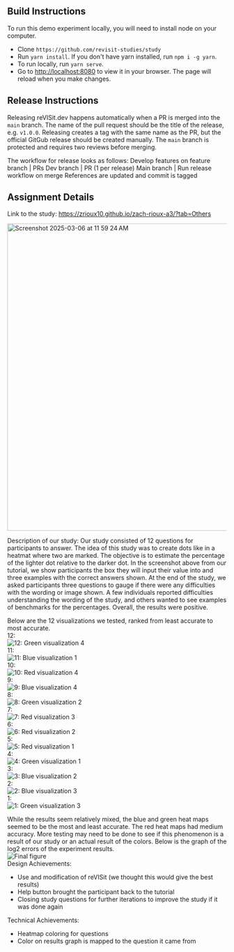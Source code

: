 
## Build Instructions

To run this demo experiment locally, you will need to install node on your computer. 

* Clone `https://github.com/revisit-studies/study`
* Run `yarn install`. If you don't have yarn installed, run `npm i -g yarn`. 
* To run locally, run `yarn serve`.
* Go to [http://localhost:8080](http://localhost:8080) to view it in your browser. The page will reload when you make changes. 

## Release Instructions

Releasing reVISit.dev happens automatically when a PR is merged into the `main` branch. The name of the pull request should be the title of the release, e.g. `v1.0.0`. Releasing creates a tag with the same name as the PR, but the official GitGub release should be created manually. The `main` branch is protected and requires two reviews before merging.

The workflow for release looks as follows:
Develop features on feature branch
| PRs
Dev branch
| PR (1 per release)
Main branch
| Run release workflow on merge
References are updated and commit is tagged

## Assignment Details

Link to the study: https://zrioux10.github.io/zach-rioux-a3/?tab=Others 

<img width="706" alt="Screenshot 2025-03-06 at 11 59 24 AM" src="https://github.com/user-attachments/assets/98448734-5802-4891-9210-106c096894f4" />

Description of our study:
Our study consisted of 12 questions for participants to answer. The idea of this study was to create dots like in a heatmat where two are marked. The objective is to estimate the percentage of the lighter dot relative to the darker dot. In the screenshot above from our tutorial, we show participants the box they will input their value into and three examples with the correct answers shown. At the end of the study, we asked participants three questions to gauge if there were any difficulties with the wording or image shown. A few individuals reported difficulties understanding the wording of the study, and others wanted to see examples of benchmarks for the percentages. Overall, the results were positive.

Below are the 12 visualizations we tested, ranked from least accurate to most accurate.  
12:  
![12: Green visualization 4](https://github.com/jmlynch0906/zach-rioux-a3/blob/2de53e24fab62cd46290795d7d8d241f1e61e3b3/test%20screenshots/green4.png)  
11:  
![11: Blue visualization 1](https://github.com/jmlynch0906/zach-rioux-a3/blob/2de53e24fab62cd46290795d7d8d241f1e61e3b3/test%20screenshots/blue1.png)  
10:  
![10: Red visualization 4](https://github.com/jmlynch0906/zach-rioux-a3/blob/2de53e24fab62cd46290795d7d8d241f1e61e3b3/test%20screenshots/red4.png)  
9:  
![9: Blue visualization 4](https://github.com/jmlynch0906/zach-rioux-a3/blob/2de53e24fab62cd46290795d7d8d241f1e61e3b3/test%20screenshots/blue4.png)  
8:  
![8: Green visualization 2](https://github.com/jmlynch0906/zach-rioux-a3/blob/2de53e24fab62cd46290795d7d8d241f1e61e3b3/test%20screenshots/green2.png)  
7:  
![7: Red visualization 3](https://github.com/jmlynch0906/zach-rioux-a3/blob/2de53e24fab62cd46290795d7d8d241f1e61e3b3/test%20screenshots/red3.png)  
6:  
![6: Red visualization 2](https://github.com/jmlynch0906/zach-rioux-a3/blob/2de53e24fab62cd46290795d7d8d241f1e61e3b3/test%20screenshots/red2.png)  
5:  
![5: Red visualization 1](https://github.com/jmlynch0906/zach-rioux-a3/blob/2de53e24fab62cd46290795d7d8d241f1e61e3b3/test%20screenshots/red1.png)  
4:  
![4: Green visualization 1](https://github.com/jmlynch0906/zach-rioux-a3/blob/2de53e24fab62cd46290795d7d8d241f1e61e3b3/test%20screenshots/green1.png)  
3:  
![3: Blue visualization 2](https://github.com/jmlynch0906/zach-rioux-a3/blob/2de53e24fab62cd46290795d7d8d241f1e61e3b3/test%20screenshots/blue2.png)  
2:  
![2: Blue visualization 3](https://github.com/jmlynch0906/zach-rioux-a3/blob/2de53e24fab62cd46290795d7d8d241f1e61e3b3/test%20screenshots/blue3.png)  
1:  
![1: Green visualization 3](https://github.com/jmlynch0906/zach-rioux-a3/blob/2de53e24fab62cd46290795d7d8d241f1e61e3b3/test%20screenshots/green3.png)  

While the results seem relatively mixed, the blue and green heat maps seemed to be the most and least accurate. The red heat maps had medium accuracy. More testing may need to be done to see if this phenomenon is a result of our study or an actual result of the colors. Below is the graph of the log2 errors of the experiment results.  
![Final figure](https://github.com/jmlynch0906/zach-rioux-a3/blob/15f14720321a12fd452c41a31ed30ef3878b60c7/analysis-scripts/ordered_by_log_2_error.png)  
Design Achievements:
- Use and modification of reVISit (we thought this would give the best results)
- Help button brought the participant back to the tutorial
- Closing study questions for further iterations to improve the study if it was done again

Technical Achievements:
- Heatmap coloring for questions
- Color on results graph is mapped to the question it came from  

